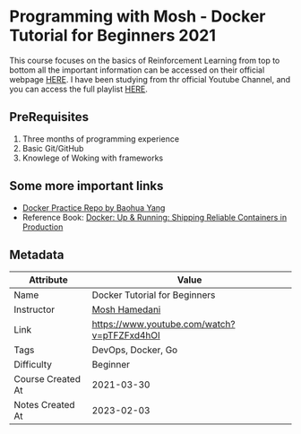 # Programming with Mosh - Docker Tutorial for Beginners 2021

This course focuses on the basics of Reinforcement Learning from top to bottom
all the important information can be accessed on their official webpage [HERE](https://web.stanford.edu/class/cs234/CS234Win2019/index.html). I have been studying from thr official Youtube Channel, and you can access the full playlist [HERE](https://www.youtube.com/playlist?list=PLoROMvodv4rOSOPzutgyCTapiGlY2Nd8u).

## PreRequisites

1. Three months of programming experience
2. Basic Git/GitHub
3. Knowlege of Woking with frameworks

## Some more important links

- [Docker Practice Repo by Baohua Yang](https://github.com/yeasy/docker_practice)
- Reference Book: [Docker: Up & Running: Shipping Reliable Containers in Production](https://www.pdfdrive.com/docker-up-running-shipping-reliable-containers-in-production-e189833561.html)

## Metadata

| Attribute         | Value                                                        |
|-------------------|--------------------------------------------------------------|
| Name              | Docker Tutorial for Beginners                                |
| Instructor        | [Mosh Hamedani](https://codewithmosh.com/)                   |
| Link              | <https://www.youtube.com/watch?v=pTFZFxd4hOI>                  |
| Tags              | DevOps, Docker, Go                                           |
| Difficulty        | Beginner                                                     |
| Course Created At | 2021-03-30                                                   |
| Notes Created At  | 2023-02-03                                                   |
